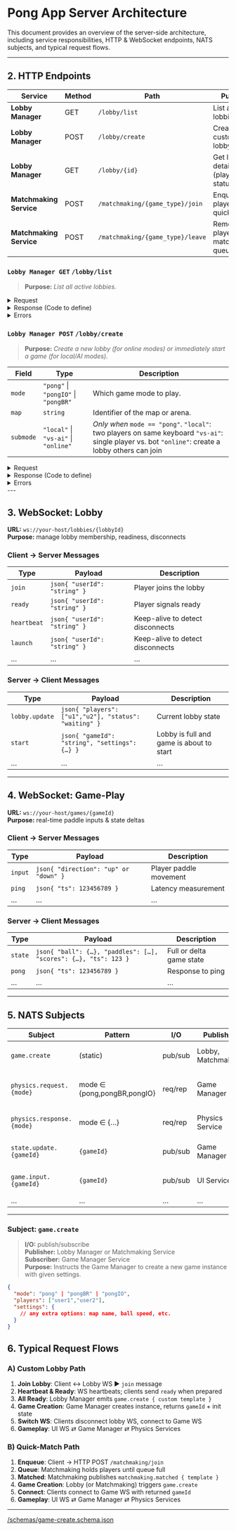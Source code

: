 # Pong App Server Architecture

This document provides an overview of the server-side architecture, including service responsibilities, HTTP & WebSocket endpoints, NATS subjects, and typical request flows.

---


## 2. HTTP Endpoints

| Service               | Method | Path                        | Purpose                                  |
|-----------------------|--------|-----------------------------|------------------------------------------|
| **Lobby Manager**     | GET    | `/lobby/list`                  | List all active lobbies                  |
| **Lobby Manager**     | POST   | `/lobby/create`                  | Create a new custom lobby                |
| **Lobby Manager**     | GET    | `/lobby/{id}`             | Get lobby details (players, status, etc.)|
| **Matchmaking Service** | POST   | `/matchmaking/{game_type}/join`        | Enqueue player for quick match           |
| **Matchmaking Service** | POST   | `/matchmaking/{game_type}/leave`        | Remove player from matchmaking queue     |

### `Lobby Manager GET` `/lobby/list`

> **Purpose:** _List all active lobbies._

<details>
<summary>Request</summary>
_No body_
</details>

<details>
<summary>Response (Code to define)</summary>

[schemas/lobby-list.response.json](/schemas/lobby-list.response.json ':include :type=code json')

</details>

<details>
<summary>Errors</summary>

- `400 Bad Request` – when required fields are missing or invalid  
- `404 Not Found` – if the resource doesn’t exist  
- etc.
</details>

### `Lobby Manager POST` `/lobby/create`

> **Purpose:** _Create a new lobby (for online modes) or immediately start a game (for local/AI modes)._

| Field     | Type                         | Description                                                      |
|-----------|------------------------------|------------------------------------------------------------------|
| `mode`    | `"pong"` \| `"pongIO"` \| `"pongBR"`  | Which game mode to play.                                        |
| `map`     | `string`                     | Identifier of the map or arena.                                  |
| `submode` | `"local"` \| `"vs-ai"` \| `"online"` | *Only when* `mode == "pong"`.  `"local"`: two players on same keyboard `"vs-ai"`: single player vs. bot `"online"`: create a lobby others can join |

<details>
<summary>Request</summary>

```json
{
  "mode": "pong | pongIO | pongBR",
  "map": "classic",
  "submode": "local | vs-ai | online"
}
```
</details>

<details>
<summary>Response (Code to define)</summary>

```json
{
  "lobbyId": "string"
}
```

</details>

<details>
<summary>Errors</summary>

- `400 Bad Request` – when required fields are missing or invalid  
- `404 Not Found` – if the resource doesn’t exist  
- etc.
</details>
---

## 3. WebSocket: Lobby

**URL:** `ws://your-host/lobbies/{lobbyId}`  
**Purpose:** manage lobby membership, readiness, disconnects  

### Client → Server Messages

| Type        | Payload                                   | Description                              |
|-------------|-------------------------------------------|------------------------------------------|
| `join`      | ```json{ "userId": "string" }```        | Player joins the lobby                   |
| `ready`     | ```json{ "userId": "string" }```        | Player signals ready                     |
| `heartbeat` | ```json{ "userId": "string" }```        | Keep-alive to detect disconnects         |
| `launch` | ```json{ "userId": "string" }```        | Keep-alive to detect disconnects         |
| …           | …                                         | …                                        |

### Server → Client Messages

| Type           | Payload                                                       | Description                               |
|----------------|---------------------------------------------------------------|-------------------------------------------|
| `lobby.update` | ```json{ "players": ["u1","u2"], "status": "waiting" }```  | Current lobby state                       |
| `start`        | ```json{ "gameId": "string", "settings": {…} }```           | Lobby is full and game is about to start  |
| …              | …                                                             | …                                         |

---

## 4. WebSocket: Game-Play

**URL:** `ws://your-host/games/{gameId}`  
**Purpose:** real-time paddle inputs & state deltas  

### Client → Server Messages

| Type    | Payload                                         | Description                     |
|---------|-------------------------------------------------|---------------------------------|
| `input` | ```json{ "direction": "up" or "down" }```      | Player paddle movement         |
| `ping`  | ```json{ "ts": 123456789 }```                 | Latency measurement            |
| …       | …                                               | …                               |

### Server → Client Messages

| Type    | Payload                                                                 | Description                    |
|---------|-------------------------------------------------------------------------|--------------------------------|
| `state` | ```json{ "ball": {…}, "paddles": […], "scores": {…}, "ts": 123 }```    | Full or delta game state       |
| `pong`  | ```json{ "ts": 123456789 }```                                         | Response to ping               |
| …       | …                                                                       | …                              |

---

## 5. NATS Subjects

| Subject                   | Pattern                     | I/O       | Publisher           | Subscriber             | Purpose                             |
|---------------------------|-----------------------------|-----------|---------------------|------------------------|-------------------------------------|
| `game.create`             | (static)                    | pub/sub   | Lobby, Matchmaking  | Game Manager           | Spin up a new game instance         |
| `physics.request.{mode}`  | mode ∈ {pong,pongBR,pongIO} | req/rep   | Game Manager        | Physics Service (mode) | Send inputs+state → physics engine  |
| `physics.response.{mode}` | mode ∈ {…}                  | req/rep   | Physics Service     | Game Manager           | Physics engine tick result          |
| `state.update.{gameId}`   | `{gameId}`                  | pub/sub   | Game Manager        | UI Service             | Broadcast authoritative state delta |
| `game.input.{gameId}`     | `{gameId}`                  | pub/sub   | UI Service          | Game Manager           | Forward player inputs               |
| …                         | …                           | …         | …                   | …                      | …                                   |

---

### Subject: `game.create`

> **I/O:** publish/subscribe  
> **Publisher:** Lobby Manager or Matchmaking Service  
> **Subscriber:** Game Manager Service  
> **Purpose:** Instructs the Game Manager to create a new game instance with given settings.

```json
{
  "mode": "pong" | "pongBR" | "pongIO",
  "players": ["user1","user2"],
  "settings": {
    // any extra options: map name, ball speed, etc.
  }
}
```

## 6. Typical Request Flows

### A) Custom Lobby Path
1. **Join Lobby**: Client ↔️ Lobby WS ▶ `join` message
2. **Heartbeat & Ready**: WS heartbeats; clients send `ready` when prepared
3. **All Ready**: Lobby Manager emits `game.create { custom template }`
4. **Game Creation**: Game Manager creates instance, returns `gameId` + init state
5. **Switch WS**: Clients disconnect lobby WS, connect to Game WS
6. **Gameplay**: UI WS ⇄ Game Manager ⇄ Physics Services

### B) Quick-Match Path
1. **Enqueue**: Client → HTTP POST `/matchmaking/join`
2. **Queue**: Matchmaking holds players until queue full
3. **Matched**: Matchmaking publishes `matchmaking.matched { template }`
4. **Game Creation**: Lobby (or Matchmaking) triggers `game.create`
5. **Connect**: Clients connect to Game WS with returned `gameId`
6. **Gameplay**: UI WS ⇄ Game Manager ⇄ Physics Services

---

[/schemas/game-create.schema.json](/schemas/game-create.schema.json ':include :type=code json')

